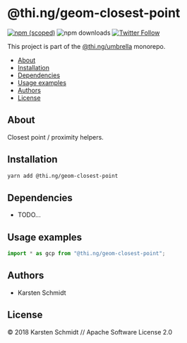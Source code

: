 # @thi.ng/geom-closest-point

[![npm (scoped)](https://img.shields.io/npm/v/@thi.ng/geom-closest-point.svg)](https://www.npmjs.com/package/@thi.ng/geom-closest-point)
![npm downloads](https://img.shields.io/npm/dm/@thi.ng/geom-closest-point.svg)
[![Twitter Follow](https://img.shields.io/twitter/follow/thing_umbrella.svg?style=flat-square&label=twitter)](https://twitter.com/thing_umbrella)

This project is part of the
[@thi.ng/umbrella](https://github.com/thi-ng/umbrella/) monorepo.

<!-- TOC depthFrom:2 depthTo:3 -->

- [About](#about)
- [Installation](#installation)
- [Dependencies](#dependencies)
- [Usage examples](#usage-examples)
- [Authors](#authors)
- [License](#license)

<!-- /TOC -->

## About

Closest point / proximity helpers.

## Installation

```bash
yarn add @thi.ng/geom-closest-point
```

## Dependencies

- TODO...

## Usage examples

```ts
import * as gcp from "@thi.ng/geom-closest-point";
```

## Authors

- Karsten Schmidt

## License

&copy; 2018 Karsten Schmidt // Apache Software License 2.0
